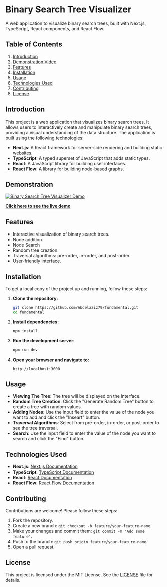 # Binary Search Tree Visualizer

A web application to visualize binary search trees, built with Next.js, TypeScript, React components, and React Flow.

## Table of Contents

1. [Introduction](#introduction)
2. [Demonstration Video](#demonstration)
3. [Features](#features)
4. [Installation](#installation)
5. [Usage](#usage)
6. [Technologies Used](#technologies-used)
7. [Contributing](#contributing)
8. [License](#license)

## Introduction

This project is a web application that visualizes binary search trees. It allows users to interactively create and manipulate binary search trees, providing a visual understanding of the data structure. The application is built using the following technologies:
- **Next.js**: A React framework for server-side rendering and building static websites.
- **TypeScript**: A typed superset of JavaScript that adds static types.
- **React**: A JavaScript library for building user interfaces.
- **React Flow**: A library for building node-based graphs.

## Demonstration

[![Binary Search Tree Visualizer Demo](http://img.youtube.com/vi/q7TmcuxUdls/0.jpg)](http://www.youtube.com/watch?v=q7TmcuxUdls)

**[Click here to see the live demo](https://fundamental-ten.vercel.app/binary-search-tree)**

## Features

- Interactive visualization of binary search trees.
- Node addition.
- Node Search
- Random tree creation.
- Traversal algorithms: pre-order, in-order, and post-order.
- User-friendly interface.

## Installation

To get a local copy of the project up and running, follow these steps:

1. **Clone the repository:**
    ```bash
    git clone https://github.com/Abdelaziz79/fundamental.git
    cd fundamental
    ```

2. **Install dependencies:**
    ```bash
    npm install
    ```

3. **Run the development server:**
    ```bash
    npm run dev
    ```

4. **Open your browser and navigate to:**
    ```
    http://localhost:3000
    ```

## Usage

- **Viewing The Tree**: The tree will be displayed on the interface.
- **Random Tree Creation**: Click the "Generate Random Tree" button to create a tree with random values.
- **Adding Nodes**: Use the input field to enter the value of the node you want to add and click the "Inseart" button.
- **Traversal Algorithms**: Select from pre-order, in-order, or post-order to see the tree traversal.
- **Search**: Use the input field to enter the value of the node you want to search and click the "Find" button.

## Technologies Used

- **Next.js**: [Next.js Documentation](https://nextjs.org/docs)
- **TypeScript**: [TypeScript Documentation](https://www.typescriptlang.org/docs/)
- **React**: [React Documentation](https://reactjs.org/docs/getting-started.html)
- **React Flow**: [React Flow Documentation](https://reactflow.dev/docs/)

## Contributing

Contributions are welcome! Please follow these steps:

1. Fork the repository.
2. Create a new branch: `git checkout -b feature/your-feature-name`.
3. Make your changes and commit them: `git commit -m 'Add some feature'`.
4. Push to the branch: `git push origin feature/your-feature-name`.
5. Open a pull request.

## License

This project is licensed under the MIT License. See the [LICENSE](LICENSE) file for details.
